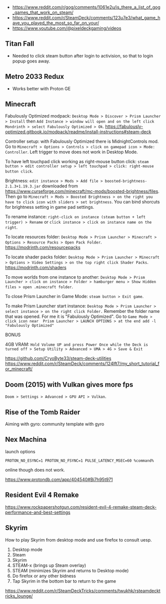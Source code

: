 - https://www.reddit.com/r/gog/comments/1061e2u/is_there_a_list_of_gog_games_that_work_on_steam/
- https://www.reddit.com/r/SteamDeck/comments/123u7e3/what_game_have_you_played_the_most_so_far_on_your/
- https://www.youtube.com/@pixeldeckgaming/videos

## Titan Fall

- Needed to click steam button after login to activision, so that to login popup goes away.

## Metro 2033 Redux

- Works better with Proton GE

## Minecraft

Fabulously Optimized modpack: `Desktop Mode > Discover > Prism Launcher > Install` then `Add Instance > window will open and on the left click Mondrinth > select Fabulously Optimized > Ok`. https://fabulously-optimized.gitbook.io/modpack/readme/install-instructions#steam-deck

Controller setup: with Fabulously Optimized there is MidnightControls mod. Go to `Minecraft > Options > Controls > click on gamepad icon > Mode: Controller`. Left trigger to move does not work in Desktop Mode.

To have left touchpad click working as right-mouse button click: `steam button > edit controller setup > left touchpad > click: right-mouse button click`.

Brightness: `edit instance > Mods > Add file > boosted-brightness-2.1.3+1.19.3.jar` downloaded from https://www.curseforge.com/minecraft/mc-mods/boosted-brightness/files. Then go to `Minecraft > Mods > Boosted Brightness > on the right you have to click icon with sliders > set brightness`. You can bind shorcuts for brightness setting in game pad settings.

To rename instance: `right-click on instance (steam button + left trigger) > Rename` or `click instance > click on instance name on the right`.

To locate resources folder: `Desktop Mode > Prism Launcher > Minecraft > Options > Resource Packs > Open Pack Folder`. https://modrinth.com/resourcepacks

To locate shader packs folder: `Desktop Mode > Prism Launcher > Minecraft > Options > Video Settings > on the top right click Shader Packs`. https://modrinth.com/shaders

To move worlds from one instance to another: `Desktop Mode > Prism Launcher > click on instance > Folder > hamburger menu > Show Hidden files > open .minecraft folder`.

To close Prism Launcher in Game Mode: `steam button > Exit game`.

To make Prism Launcher start instance: `Desktop Mode > Prism Launcher > select instance > on the right click Folder.` Remember the folder name that was opened. For me it is "Fabulously Optimized". Go to `Game Mode > click icon near  Prism Launcher > LAUNCH OPTIONS > at the end add -l "Fabulously Optimized"`

BONUS

4GB VRAM: `Hold Volume UP and press Power Once while the Deck is turned off > Setup Utility > Advanced > UMA > 4G > Save & Exit`

https://github.com/CryoByte33/steam-deck-utilities
https://www.reddit.com/r/SteamDeck/comments/124lft7/my_short_tutorial_for_minecraft/

## Doom (2015) with Vulkan gives more fps

`Doom > Settings > Advanced > GPU API > Vulkan`.

## Rise of the Tomb Raider

Aiming with gyro: community template with gyro

## Nex Machina

launch options

`PROTON_NO_ESYNC=1 PROTON_NO_FSYNC=1 PULSE_LATENCY_MSEC=60 %command%`

online though does not work.

https://www.protondb.com/app/404540#Bi7h95t971

## Resident Evil 4 Remake

https://www.rockpapershotgun.com/resident-evil-4-remake-steam-deck-performance-and-best-settings

## Skyrim

How to play Skyrim from desktop mode and use firefox to consult uesp.

1. Desktop mode
2. Steam
3. Skyrim
4. STEAM-x (brings up Steam overlay)
5. STEAM (minimizes Skyrim and returns to Desktop mode)
6. Do firefox or any other bidness
7. Tap Skyrim in the bottom bar to return to the game

https://www.reddit.com/r/SteamDeckTricks/comments/twukhk/rsteamdecktricks_lounge/
